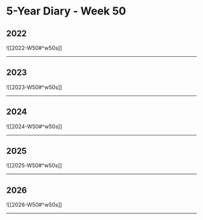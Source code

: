 # 5-Year Diary - Week 50

## 2022
![[2022-W50#^w50s]]

---
## 2023
![[2023-W50#^w50s]]

---
## 2024
![[2024-W50#^w50s]]

---
## 2025
![[2025-W50#^w50s]]

---
## 2026
![[2026-W50#^w50s]]

---